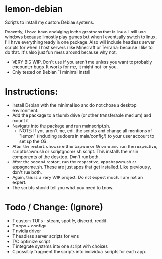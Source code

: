 # lemon-debian
Scripts to install my custom Debian systems. </br>

Recently, I have been endulging in the greatness that is linux. I still use windows because I mostly play games but when I eventually switch to linux, I'll have everything ready in one package. Also will include headless server scripts for when I host servers (like Minecraft or Terraria) because I like to do that. It's also just fun mess around because why not.

 - VERY BIG WIP. Don't use if you aren't me unless you want to probably encounter bugs. It works for me, it might not for you. </br>
 - Only tested on Debian 11 minimal install

# Instructions: </br>
 - Install Debian with the minimal iso and do not chose a desktop environment. </br>
 - Add the package to a thumb drive (or other transferable medium) and mount it. </br>
 - Navigate into the package and run mainscript.sh.
   - NOTE: If you aren't me, edit the scripts and change all mentions of "lemon" (including sudoers in main/config/) to your user account to set up the OS. </br>
 - After the restart, choose either bspwm or Gnome and run the respective, scriptbspwm.sh or scriptgnome.sh script. This installs the main components of the desktop. Don't run both. </br>
 - After the second restart, run the respective, appsbspwm.sh or appsgnome.sh. These are just apps that get installed. Like previously, don't run both. </br>
 - Again, this is a very WIP project. Do not expect much. I am not an expert.
 - The scripts should tell you what you need to know.


# Todo / Change: (Ignore) </br>
 - T custom TUI's - steam, spotify, discord, reddit </br>
 - T apps + configs </br> 
 - T nvidia driver </br>
 - T headless server scripts for vms </br>
 - T/C optimize script </br>
 - T integrate systems into one script with choices </br>
 - C possibly fragment the scripts into individual scripts for each app. </br>
